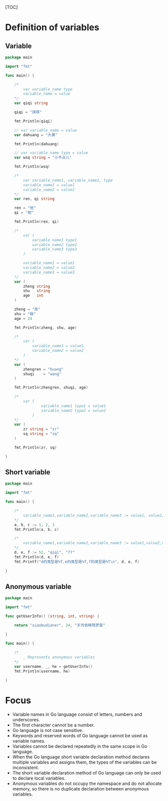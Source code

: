 [TOC]



# Definition of variables

## Variable

```go
package main

import "fmt"

func main() {

	/*
		var variable_name type
		variable_name = value
	*/
	var qiqi string

	qiqi = "琪琪"

	fmt.Println(qiqi)

	// var variable_name = value
	var dahuang = "大黄"

	fmt.Println(dahuang)

	// var variable_name type = value
	var wsq string = "小不点儿"

	fmt.Println(wsq)

	/*
		var variable_name1, variable_name2, type
		variable_name1 = value1
		variable_name2 = value2
	*/
	var ren, qi string

	ren = "他"
	qi = "她"

	fmt.Println(ren, qi)

	/*
		var (
			variable_name1 type1
			variable_name2 type2
			variable_name3 type3
		)

		variable_name1 = value1
		variable_name2 = value2
		variable_name3 = value3
	*/
	var (
		zheng string
		shu   string
		age   int
	)

	zheng = "政"
	shu = "姝"
	age = 24

	fmt.Println(zheng, shu, age)

	/*
		var (
			variable_name1 = value1
			variable_name2 = value2
		)
	*/
	var (
		zhengren = "huang"
		shuqi    = "wang"
	)

	fmt.Println(zhengren, shuqi, age)

	/*
		var (
				variable_name1 type1 = value1
				variable_name2 type2 = value2
			)
	*/
	var (
		zr string = "zr"
		sq string = "sq"
	)

	fmt.Println(zr, sq)

}

```

## Short variable

```go
package main

import "fmt"

func main() {

	/*
		variable_name1,variable_name2,variable_name3 := value1, value2,value3
	*/
	a, b, c := 1, 2, 3
	fmt.Println(a, b, c)

	/*
		variable_name1,variable_name2,variable_name3 := value1,value2,value3
	*/
	d, e, f := 52, "qiqi", "77"
	fmt.Println(d, e, f)
	fmt.Printf("d的类型是%T,e的类型是%T,f的类型是%T\n", d, e, f)
    
}

```

## Anonymous variable

```go
package main

import "fmt"

func getUserInfo() (string, int, string) {

	return "xiaobudianer", 24, "岁月依稀残梦里"

}

func main() {
    
	/*
		_ Represents anonymous variables
	*/
	var username, _, he = getUserInfo()
	fmt.Println(username, he)

}

```

# Focus

* Variable names in Go language consist of letters, numbers and underscores.
* The first character cannot be a number.
* Go language is not case sensitive.
* Keywords and reserved words of Go language cannot be used as variable names.
* Variables cannot be declared repeatedly in the same scope in Go language.
* When the Go language short variable declaration method declares multiple variables and assigns them, the types of the variables can be inconsistent.
* The short variable declaration method of Go language can only be used to declare local variables.
* Anonymous variables do not occupy the namespace and do not allocate memory, so there is no duplicate declaration between anonymous variables.
